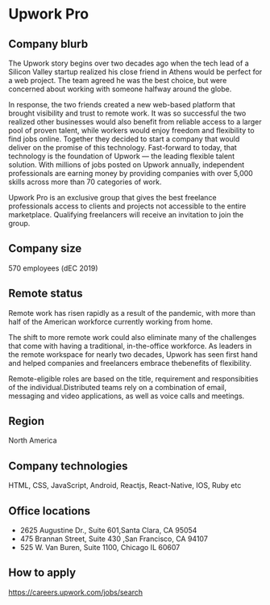 # Upwork Pro

## Company blurb

The Upwork story begins over two decades ago when the tech lead of a Silicon Valley startup realized his close friend in Athens would be perfect for a web project. The team agreed he was the best choice, but were concerned about working with someone halfway around the globe.

In response, the two friends created a new web-based platform that brought visibility and trust to remote work. It was so successful the two realized other businesses would also benefit from reliable access to a larger pool of proven talent, while workers would enjoy freedom and flexibility to find jobs online. Together they decided to start a company that would deliver on the promise of this technology. Fast-forward to today, that technology is the foundation of Upwork — the leading flexible talent solution. With millions of jobs posted on Upwork annually, independent professionals are earning money by providing companies with over 5,000 skills across more than 70 categories of work.

Upwork Pro is an exclusive group that gives the best freelance professionals access to clients and projects not accessible to the entire marketplace. Qualifying freelancers will receive an invitation to join the group.

## Company size

570 employees (dEC 2019)

## Remote status

Remote work has risen rapidly as a result of the pandemic, with more than half of the American workforce currently working from home.

The shift to more remote work could also eliminate many of the challenges that come with having a traditional, in-the-office workforce. As leaders in the remote workspace for nearly two decades, Upwork has seen first hand and helped companies and freelancers embrace thebenefits of flexibility.

Remote-eligible roles are based on the title, requirement and responsibities of the individual.Distributed teams rely on a combination of  email, messaging and video applications, as well as voice calls and meetings.

## Region

North America

## Company technologies

HTML, CSS, JavaScript, Android, Reactjs, React-Native, IOS, Ruby etc

## Office locations

- 2625 Augustine Dr., Suite 601,Santa Clara, CA 95054
- 475 Brannan Street, Suite 430 ,San Francisco, CA 94107
- 525 W. Van Buren, Suite 1100, Chicago IL 60607

## How to apply

https://careers.upwork.com/jobs/search
